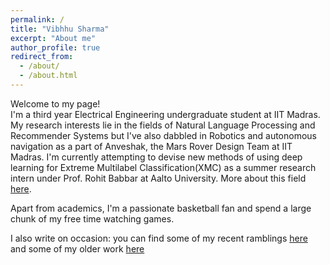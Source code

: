 ```yaml
---
permalink: /
title: "Vibhhu Sharma"
excerpt: "About me"
author_profile: true
redirect_from: 
  - /about/
  - /about.html
---
```


Welcome to my page! 
<br>
I'm a third year Electrical Engineering undergraduate student at IIT Madras. My research interests lie in the fields of Natural Language Processing and Recommender Systems but I've also dabbled in Robotics and autonomous navigation as a part of Anveshak, the Mars Rover Design Team at IIT Madras. I'm currently attempting to devise new methods of using deep learning for Extreme Multilabel Classification(XMC) as a summer research intern under Prof. Rohit Babbar at Aalto University. More about this field [here](http://manikvarma.org/downloads/XC/XMLRepository.html).
<br>

Apart from academics, I'm a passionate basketball fan and spend a large chunk of my free time watching games.
<br>

I also write on occasion: you can find some of my recent ramblings [here](https://www.t5eiitm.org/author/vibhhu-sharma/) and some of my older work [here](https://medium.com/@vibhhusharma2012)

